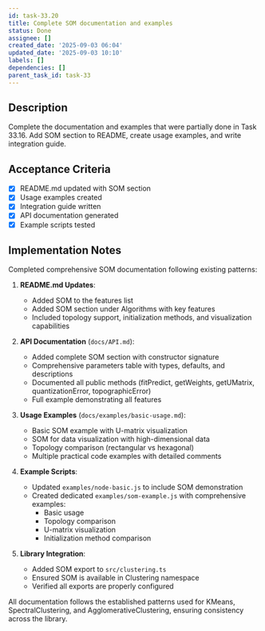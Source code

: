 ```yaml
---
id: task-33.20
title: Complete SOM documentation and examples
status: Done
assignee: []
created_date: '2025-09-03 06:04'
updated_date: '2025-09-03 10:10'
labels: []
dependencies: []
parent_task_id: task-33
---
```


## Description

Complete the documentation and examples that were partially done in Task 33.16. Add SOM section to README, create usage examples, and write integration guide.

## Acceptance Criteria

- [x] README.md updated with SOM section
- [x] Usage examples created
- [x] Integration guide written
- [x] API documentation generated
- [x] Example scripts tested

## Implementation Notes

Completed comprehensive SOM documentation following existing patterns:

1. **README.md Updates**:
   - Added SOM to the features list
   - Added SOM section under Algorithms with key features
   - Included topology support, initialization methods, and visualization capabilities

2. **API Documentation** (`docs/API.md`):
   - Added complete SOM section with constructor signature
   - Comprehensive parameters table with types, defaults, and descriptions
   - Documented all public methods (fitPredict, getWeights, getUMatrix, quantizationError, topographicError)
   - Full example demonstrating all features

3. **Usage Examples** (`docs/examples/basic-usage.md`):
   - Basic SOM example with U-matrix visualization
   - SOM for data visualization with high-dimensional data
   - Topology comparison (rectangular vs hexagonal)
   - Multiple practical code examples with detailed comments

4. **Example Scripts**:
   - Updated `examples/node-basic.js` to include SOM demonstration
   - Created dedicated `examples/som-example.js` with comprehensive examples:
     - Basic usage
     - Topology comparison
     - U-matrix visualization
     - Initialization method comparison

5. **Library Integration**:
   - Added SOM export to `src/clustering.ts`
   - Ensured SOM is available in Clustering namespace
   - Verified all exports are properly configured

All documentation follows the established patterns used for KMeans, SpectralClustering, and AgglomerativeClustering, ensuring consistency across the library.
